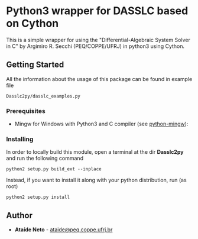 # Python3 wrapper for DASSLC based on Cython

This is a simple wrapper for using the "Differential-Algebraic System Solver in C" by Argimiro R. Secchi (PEQ/COPPE/UFRJ) in python3 using Cython.

## Getting Started

All the information about the usage of this package can be found in example file
```
Dasslc2py/dasslc_examples.py
```

### Prerequisites

- Mingw for Windows with Python3 and C compiler (see [python-mingw]):


### Installing

In order to locally build this module, open a terminal at the dir **Dasslc2py** and run the following command

```
python2 setup.py build_ext --inplace
```

Instead, if you want to install it along with your python distribution, run (as root)
```
python2 setup.py install
```

## Author

* **Ataíde Neto** - ataide@peq.coppe.ufrj.br

[python-mingw]: https://stackoverflow.com/questions/41932407/which-python-should-i-install-and-how-when-using-msys2

